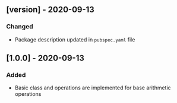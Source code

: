## [version] - 2020-09-13

### Changed
- Package description updated in `pubspec.yaml` file

## [1.0.0] - 2020-09-13

### Added
- Basic class and operations are implemented for base arithmetic operations
